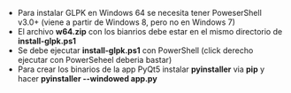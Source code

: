 -   Para instalar GLPK en Windows 64 se necesita tener PoweserShell v3.0+ (viene a partir de Windows 8, pero no en Windows 7)
-   El archivo **w64.zip** con los bianrios debe estar en el mismo directorio de **install-glpk.ps1**
-   Se debe ejecutar **install-glpk.ps1** con PowerShell (click derecho ejecutar con PowerSeheel deberia bastar)
-   Para crear los binarios de la app PyQt5 instalar **pyinstaller** via **pip** y hacer **pyinstaller --windowed app.py**